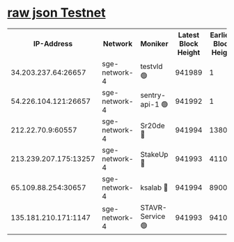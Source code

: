 
[raw json Testnet](https://rpc-check.sget.stavr.tech/sget/rpc-sget-result.json)
=


<table><tr><th>IP-Address</th><th>Network</th><th>Moniker</th><th>Latest Block Height</th><th>Earliest Block Height</th><th>Catching Up</th><th>Tx Index</th><th>Voting Power</th><th>Scan Time</th></tr><tr><td>34.203.237.64:26657</td><td>sge-network-4</td><td>testvld 🟢</td><td>941989</td><td>1</td><td>False</td><td>on</td><td>0</td><td>2024-01-03T19:58:03.156193698UTC</td></tr><tr><td>54.226.104.121:26657</td><td>sge-network-4</td><td>sentry-api-1 🟢</td><td>941992</td><td>1</td><td>False</td><td>on</td><td>0</td><td>2024-01-03T19:58:18.156746467UTC</td></tr><tr><td>212.22.70.9:60557</td><td>sge-network-4</td><td>Sr20de 🔴</td><td>941994</td><td>138001</td><td>False</td><td>on</td><td>99</td><td>2024-01-03T19:58:33.770204755UTC</td></tr><tr><td>213.239.207.175:13257</td><td>sge-network-4</td><td>StakeUp 🔴</td><td>941993</td><td>411001</td><td>False</td><td>off</td><td>100</td><td>2024-01-03T19:58:26.562395459UTC</td></tr><tr><td>65.109.88.254:30657</td><td>sge-network-4</td><td>ksalab 🔴</td><td>941994</td><td>890001</td><td>False</td><td>off</td><td>238</td><td>2024-01-03T19:58:31.263291760UTC</td></tr><tr><td>135.181.210.171:1147</td><td>sge-network-4</td><td>STAVR-Service 🟢</td><td>941993</td><td>941001</td><td>False</td><td>on</td><td>0</td><td>2024-01-03T19:58:26.872498959UTC</td></tr></table>
